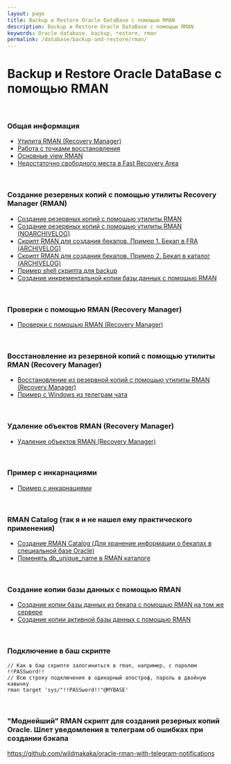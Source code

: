 ```yaml
---
layout: page
title: Backup и Restore Oracle DataBase с помощью RMAN
description: Backup и Restore Oracle DataBase с помощью RMAN
keywords: Oracle database, backup, restore, rman
permalink: /database/backup-and-restore/rman/
---
```


# Backup и Restore Oracle DataBase с помощью RMAN

<br/>

### Общая информация

<ul>
    <li>
        <a href="/database/backup-and-restore/rman/about-oracle-rman/">Утилита RMAN (Recovery Manager)</a>
    </li>
    <li>
        <a href="/database/backup-and-restore/rman/restore-points/">Работа с точками восстановления</a>
    </li>
    <li>
        <a href="/database/backup-and-restore/rman/rman-view/"> Основные view RMAN</a>
    </li>
    <li>
        <a href="/database/backup-and-restore/rman/low-space-in-fra/">Недостаточно свободного места в Fast Recovery Area</a>
    </li>
</ul>

<br/>

### Создание резервных копий с помощью утилиты Recovery Manager (RMAN)

<ul>
    <li>
        <a href="/database/backup-and-restore/rman/oracle-rman-backup/">Создание резервных копий с помощью утилиты RMAN </a>
    </li>
    <li>
        <a href="/database/backup-and-restore/rman/oracle-rman-backup-noarchivelog/">Создание резервных копий с помощью утилиты RMAN (NOARCHIVELOG)</a>
    </li>
    <li>
        <a href="/database/backup-and-restore/rman/backup-to-fra/">Скрипт RMAN для создания бекапов. Пример 1. Бекап в FRA (ARCHIVELOG)</a>
    </li>
    <li>
        <a href="/database/backup-and-restore/rman/backup-to-folder/">Скрипт RMAN для создания бекапов. Пример 2. Бекап в каталог (ARCHIVELOG)</a>
    </li>
     <li>
        <a href="/database/backup-and-restore/rman/backup-sample-script/">Пример shell скрипта для backup</a>
    </li>
    <li>
        <a href="/database/backup-and-restore/rman/incremental-backup/">Создание инкрементальной копии базы данных с помощью RMAN</a>
    </li>
</ul>

<br/>

### Проверки с помощью RMAN (Recovery Manager)

<ul>
    <li>
        <a href="/database/backup-and-restore/rman/oracle-rman-check/">Проверки с помощью RMAN (Recovery Manager)</a>
    </li>
</ul>

<br/>

### Восстановление из резервной копий с помощью утилиты RMAN (Recovery Manager)

<ul>
    <li>
        <a href="/database/backup-and-restore/rman/oracle-rman-restore-and-recover/">Восстановление из резервной копий с помощью утилиты RMAN (Recovery Manager)</a>
    </li>
        <li>
        <a href="/database/backup-and-restore/rman/oracle-rman-restore-and-recover-windows/">Пример с Windows из телеграм чата</a>
    </li>
</ul>

<br/>

### Удаление объектов RMAN (Recovery Manager)

<ul>
    <li>
        <a href="/database/backup-and-restore/rman/oracle-rman-delete/">Удаление объектов RMAN (Recovery Manager)</a>
    </li>
</ul>

<br/>

### Пример с инкарнациями

<ul>
    <li>
        <a href="/database/backup-and-restore/rman/rman-incarnations-sample/">Пример с инкарнациями</a>
    </li>
</ul>

<br/>

### RMAN Catalog (так я и не нашел ему практического применения)

<ul>
    <li>
        <a href="/database/backup-and-restore/rman/rman-catalog-installation/">Создание RMAN Catalog (Для хранение информации о бекапах в специальной базе Oracle)</a>
    </li>
    <li>
        <a href="/database/backup-and-restore/rman/change-db-unique-name-in-catalog/">Поменять db_unique_name в RMAN каталоге</a>
    </li>
</ul>

<br/>

### Создание копии базы данных с помощью RMAN

<ul>
    <li>
        <a href="/database/backup-and-restore/rman/duplicate-instance/duplicate-database-from-backup/">Создание копии базы данных из бекапа с помощью RMAN на том же сервере</a>
    </li>
    <li>
        <a href="/database/backup-and-restore/rman/duplicate-instance/duplicate-active-database/">Создание копии активной базы данных с помощью RMAN</a>
    </li>
</ul>

<br/>

### Подключение в баш скрипте

```
// Как в баш скрипте залогиниться в rman, например, с паролем !!PASSword!!
// Всю строку подключения в одинарный апостроф, пароль в двойную кавычку
rman target 'sys/"!!PASSword!!"@MYBASE'
```

<br/>

### "Моднейший" RMAN скрипт для создания резерных копий Oracle. Шлет уведомления в телеграм об ошибках при создании бэкапа

https://github.com/wildmakaka/oracle-rman-with-telegram-notifications
